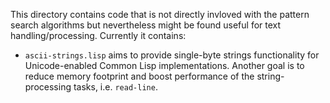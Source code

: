 This directory contains code that is not directly invloved with the
pattern search algorithms but nevertheless might be found useful for
text handling/processing. Currently it contains:

* `ascii-strings.lisp` aims to provide single-byte strings
  functionality for Unicode-enabled Common Lisp
  implementations. Another goal is to reduce memory footprint and
  boost performance of the string-processing tasks, i.e. `read-line`.
